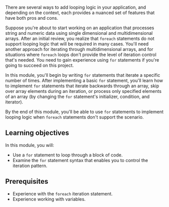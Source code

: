 There are several ways to add looping logic in your application, and depending on the context, each provides a nuanced set of features that have both pros and cons.

Suppose you're about to start working on an application that processes string and numeric data using single dimensional and multidimensional arrays. After an initial review, you realize that `foreach` statements do not support looping logic that will be required in many cases. You'll need another approach for iterating through multidimensional arrays, and for situations where `foreach` loops don't provide the level of iteration control that's needed. You need to gain experience using `for` statements if you're going to succeed on this project.

In this module, you'll begin by writing `for` statements that iterate a specific number of times. After implementing a basic `for` statement, you'll learn how to implement `for` statements that iterate backwards through an array, skip over array elements during an iteration, or process only specified elements of an array (by changing the `for` statement's initializer, condition, and iterator).

By the end of this module, you'll be able to use `for` statements to implement looping logic when `foreach` statements don't support the scenario.

## Learning objectives

In this module, you will:

- Use a `for` statement to loop through a block of code.
- Examine the `for` statement syntax that enables you to control the iteration pattern.

## Prerequisites

- Experience with the `foreach` iteration statement.
- Experience working with variables.